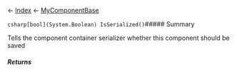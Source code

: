 ← [Index](Api-Index) ← [MyComponentBase](VRage.Game.Components.MyComponentBase)

```csharp[bool](System.Boolean) IsSerialized()```##### Summary

Tells the component container serializer whether this component should be saved

##### Returns



